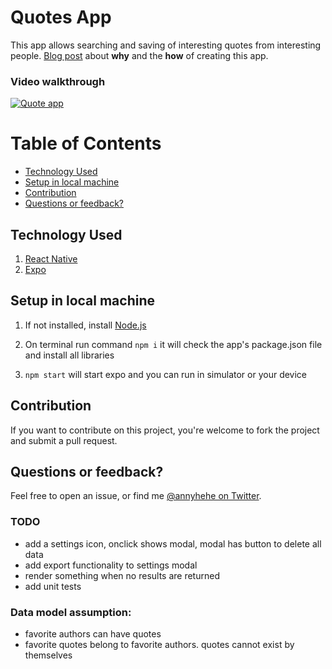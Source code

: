 # Quotes App
This app allows searching and saving of interesting quotes from interesting people.
[Blog post](http://www.annyhe.com/quotes-app/) about **why** and the **how** of creating this app.

### Video walkthrough 
[![Quote app](http://img.youtube.com/vi/8e7yGb7OFbI/0.jpg)](http://www.youtube.com/watch?v=8e7yGb7OFbI "Quote app")

# Table of Contents

- [Technology Used](#technology-used)
- [Setup in local machine](#setup-in-local-machine)
- [Contribution](#contribution)
- [Questions or feedback?](#questions-or-feedback)

## Technology Used
1. [React Native](https://facebook.github.io/react-native/)
2. [Expo](https://expo.io/@poshdev)

## Setup in local machine
1. If not installed, install [Node.js](https://nodejs.org/en/)

2. On terminal run command `npm i` it will check the app's package.json file and install all libraries

3. `npm start` will start expo and you can run in simulator or your device

## Contribution
If you want to contribute on this project, you're welcome to fork the project and submit a pull request. 

## Questions or feedback?

Feel free to open an issue, or find me [@annyhehe on Twitter](https://twitter.com/annyhehe).

### TODO
- add a settings icon, onclick shows modal, modal has button to delete all data
- add export functionality to settings modal
- render something when no results are returned
- add unit tests

### Data model assumption: 
- favorite authors can have quotes
- favorite quotes belong to favorite authors. quotes cannot exist by themselves